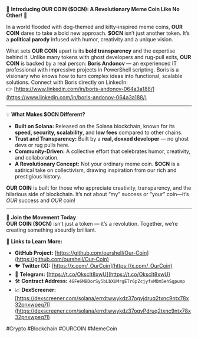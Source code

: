 🌟 **Introducing OUR COIN ($OCN): A Revolutionary Meme Coin Like No Other!** 🌟  

In a world flooded with dog-themed and kitty-inspired meme coins, **OUR COIN** dares to take a bold new approach. **$OCN** isn’t just another token. It’s a **political parody** infused with humor, creativity and a unique vision.  

What sets **OUR COIN** apart is its **bold transparency** and the expertise behind it. Unlike many tokens with ghost developers and rug-pull exits, **OUR COIN** is backed by a real person: **Boris Andonov** — an experienced IT professional with impressive projects in PowerShell scripting. Boris is a visionary who knows how to turn complex ideas into functional, scalable solutions. Connect with Boris directly on LinkedIn:  
👉 [https://www.linkedin.com/in/boris-andonov-064a3a188/](https://www.linkedin.com/in/boris-andonov-064a3a188/)  

---

💡 **What Makes $OCN Different?**  
- **Built on Solana:** Released on the Solana blockchain, known for its **speed, security, scalability**, and **low fees** compared to other chains.  
- **Trust and Transparency:** Built by a **real, doxxed developer** — no ghost devs or rug pulls here.  
- **Community-Driven:** A collective effort that celebrates humor, creativity, and collaboration.  
- **A Revolutionary Concept:** Not your ordinary meme coin. **$OCN** is a satirical take on collectivism, drawing inspiration from our rich and prestigious history.

**OUR COIN** is built for those who appreciate creativity, transparency, and the hilarious side of blockchain. It’s not about “my” success or “your” coin—it’s *OUR* success and *OUR* coin!  

---

🚀 **Join the Movement Today**  
**OUR COIN ($OCN)** isn’t just a token — it’s a revolution. Together, we’re creating something absurdly brilliant.  

🔗 **Links to Learn More:**  
- **GitHub Project:** [https://github.com/ourshell/Our-Coin](https://github.com/ourshell/Our-Coin)  
- 🐦 **Twitter (X):** [https://x.com/_OurCoin](https://x.com/_OurCoin)  
- 💬 **Telegram:** [https://t.co/Oksclt8xwU](https://t.co/Oksclt8xwU)  
- 🛠 **Contract Address:** `4GFe6MBDorSy5bLbXUMrgETr6pZcjyfxMDm5ehSgpump`  
- 📈 **DexScreener:** [https://dexscreener.com/solana/errdtwwykdz37ogvjdruq2txnc9ntx78x32pnxwpeq7l](https://dexscreener.com/solana/errdtwwykdz37ogvPdruq2txnc9ntx78x32pnxwpeq7l)  

#Crypto #Blockchain #OURCOIN #MemeCoin  

